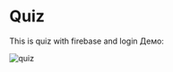 # Quiz
This is quiz with firebase and login
Демо:

![quiz](https://user-images.githubusercontent.com/33995729/101233101-fcc20200-3701-11eb-91df-a737a7e0c62e.gif)
